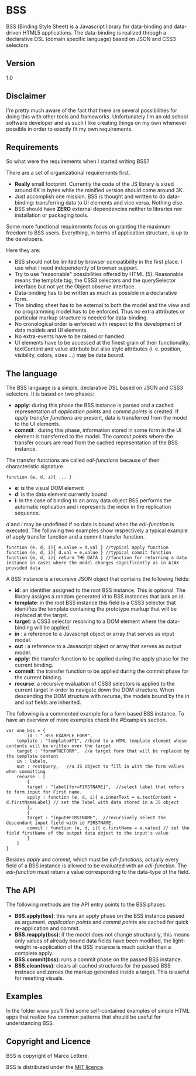 # BSS

BSS (Binding Style Sheet) is a Javascript library for data-binding and data-driven HTML5 applications. The data-binding is realized through a declarative DSL (domain specific language) based on JSON and CSS3 selectors. 

## Version 

1.0

## Disclaimer
I'm pretty much aware of the fact that there are several possibilities for doing this with other tools and frameworks. Unfortunately I'm an old school software developer and as such I like creating things on my own whenever possible in order to exactly fit my own requirements.

## Requirements

So what were the requirements when I started writing BSS?

There are a set of organizational requirements first.

* **Really** small footprint. Currently the code of the JS library is sized around 6K in bytes while the minified version should come around 3K.
* Just accomplish one mission. BSS is thought and written to do data-binding: transferring data to UI elements and vice versa. Nothing else.
* BSS should have **ZERO** external dependencies neither to libraries nor installation or packaging tools.

Some more functional requirements focus on granting the maximum freedom to BSS users. Everything, in terms of application structure, is up to the developers.

Here they are:

* BSS should not be limited by browser compatibility in the first place. I use what I need independently of browser support.
* Try to use "reasonable" possibilities offered by HTML (5). Reasonable means the template tag, the CSS3 selectors and the querySelector interface but not yet the Object.observe interface.
* Data-binding has to be written as much as possible in a declarative form.
* The binding sheet has to be external to both the model and the view and no programming model has to be enforced. Thus no extra attributes or particular markup structure is needed for data-binding. 
* No cronological order is enforced with respect to the development of data moidels and UI elements. 
* No extra-events have to be raised or handled. 
* UI elements have to be accessed at the finest grain of their functionality. textContent and value attribute but also style attributes (i. e. position, visibility, colors, sizes ...) may be data bound.

## The language

The BSS language is a simple, declarative DSL based on JSON and CSS3 selectors. It is based on two phases:

* **apply**: during this phase the BSS instance is parsed and a cached representation of _application points_ and _commit points_ is created. If _apply transfer functions_ are present, data is transferred from the model to the UI elements.
* **commit** : during this phase, information stored in some form in the UI element is transferred to the model. The _commit points_ where the transfer occurs are read from the cached representation of the BSS instance.

The transfer functions are called _edi-functions_ because of their characteristic signature. 

    function (e, d, i){ ... }

* **e**: is the visual DOM element
* **d**: is the data element currently bound
* **i**: in the case of binding to an array data object BSS performs the automatic replication and i represents the index in the replication sequence. 

_d_ and _i_ may be undefined if no data is bound when the _edi-function_ is executed. 
The following two examples show respectively a typical example of apply transfer function and a commit transfer function.

    function (e, d, i){ e.value = d.val } //typical apply function
    function (e, d, i){ d.val = e.value } //typical commit function
    function (e, d, i){ return THE_DATA } //function for returning a data instance in cases where the model changes significantly as in AJAX provided data

A BSS instance is a recursive JSON object that contains the following fields:

* **id**: an identifier assigned to the root BSS instance. This is optional. The library assigns a random generated id to BSS instances that lack an id.
* **template**: in the root BSS instance this field is a CSS3 selector that identifies the template containing the prototype markup that will be replaced at the target.
* **target**: a CSS3 selector resolving to a DOM element where the data-binding will be applied.
* **in** : a reference to a Javascript object or array that serves as input model.
* **out** : a reference to a Javascript object or array that serves as output model.
* **apply**: the transfer function to be applied during the apply phase for the current binding.
* **commit**: the transfer function to be applied during the commit phase for the current binding.
* **recurse**: a recursive evaluation of CSS3 selectors is applied to the current target in order to navigate down the DOM structure. When descending the DOM structure with recurse, the models bound by the _in_ and _out_ fields are inherited.

The following is a commented example for a form based BSS instance. To have an overview of more examples check the #Examples section.
    
    var one_bss = {
    		id : "_BSS_EXAMPLE_FORM",
		template : "template#T1", //bind to a HTML template element whose contents will be written over the target 
		target : "form#THEFORM",  //a target form that will be replaced by the template content
		in : labels,
		out : restQuery,   //a JS object to fill in with the form values when committing
		recurse : [
			{
			target : "label[for=FIRSTNAME]",  //select label that refers to form input for First name.
			apply : function (e, d, i){ e.innerText = e.textContent = d.firstNameLabel} // set the label with data stored in a JS object
			},
			{
			target : "input#FIRSTNAME",  //recursively select the descendant input field with id FIRSTNAME.
			commit : function (e, d, i){ d.firstName = e.value} // set the field firstName of the output data object to the input's value
			}
		]
	}

Besides _apply_ and _commit_, which must be _edi-functions_, actually every field of a BSS instance is allowed to be evaluated with an _edi-function_. The _edi-function_ must return a value corresponding to the data-type of the field. 

## The API

The following methods are the API entry points to the BSS phases.

* **BSS.apply(bss)**: this runs an apply phase on the BSS instance passed as argument. _application points_ and _commit points_ are cached for quick re-application and commit.
* **BSS.reapply(bss)**: if the model does not change structurally, this means only values of already bound data fields have been modified, the light-weight re-application of the BSS instance is much quicker than a complete apply.
* **BSS.commit(bss)**: runs a commit phase on the passed BSS instance.
* **BSS.clean(bss)**: clears all cached structures for the passed BSS instnace and zeroes the markup generated inside a target. This is useful for resetting visuals.

## Examples

In the folder www you'll find some self-contained examples of simple HTML apps that realize few common patterns that should be useful for understanding BSS.

## Copyright and Licence

BSS is copyright of Marco Lettere.

BSS is distributed under the [MIT licence].

[//]: # (These are reference links used in the body of this note and get stripped out when the markdown processor does its job. There is no need to format nicely because it shouldn't be seen. Thanks SO - http://stackoverflow.com/questions/4823468/store-comments-in-markdown-syntax)

   [MIT licence]: <https://opensource.org/licenses/MIT>

